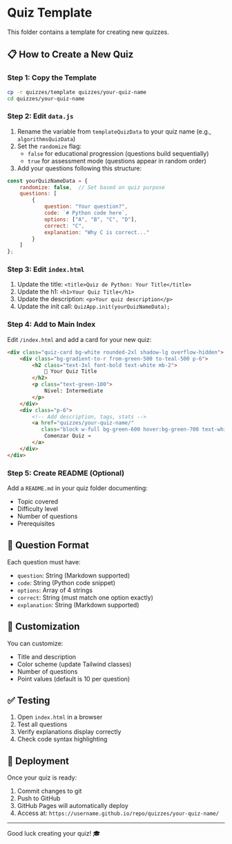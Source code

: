 # Quiz Template

This folder contains a template for creating new quizzes.

## 📋 How to Create a New Quiz

### Step 1: Copy the Template
```bash
cp -r quizzes/template quizzes/your-quiz-name
cd quizzes/your-quiz-name
```

### Step 2: Edit `data.js`
1. Rename the variable from `templateQuizData` to your quiz name (e.g., `algorithmsQuizData`)
2. Set the `randomize` flag:
   - `false` for educational progression (questions build sequentially)
   - `true` for assessment mode (questions appear in random order)
3. Add your questions following this structure:

```javascript
const yourQuizNameData = {
    randomize: false,  // Set based on quiz purpose
    questions: [
        {
            question: "Your question?",
            code: `# Python code here`,
            options: ["A", "B", "C", "D"],
            correct: "C",
            explanation: "Why C is correct..."
        }
    ]
};
```

### Step 3: Edit `index.html`
1. Update the title: `<title>Quiz de Python: Your Title</title>`
2. Update the h1: `<h1>Your Quiz Title</h1>`
3. Update the description: `<p>Your quiz description</p>`
4. Update the init call: `QuizApp.init(yourQuizNameData);`

### Step 4: Add to Main Index
Edit `/index.html` and add a card for your new quiz:

```html
<div class="quiz-card bg-white rounded-2xl shadow-lg overflow-hidden">
    <div class="bg-gradient-to-r from-green-500 to-teal-500 p-6">
        <h2 class="text-3xl font-bold text-white mb-2">
            🎯 Your Quiz Title
        </h2>
        <p class="text-green-100">
            Nivel: Intermediate
        </p>
    </div>
    <div class="p-6">
        <!-- Add description, tags, stats -->
        <a href="quizzes/your-quiz-name/" 
           class="block w-full bg-green-600 hover:bg-green-700 text-white font-bold py-3 px-6 rounded-lg text-center transition-colors">
            Comenzar Quiz →
        </a>
    </div>
</div>
```

### Step 5: Create README (Optional)
Add a `README.md` in your quiz folder documenting:
- Topic covered
- Difficulty level
- Number of questions
- Prerequisites

## 📝 Question Format

Each question must have:
- `question`: String (Markdown supported)
- `code`: String (Python code snippet)
- `options`: Array of 4 strings
- `correct`: String (must match one option exactly)
- `explanation`: String (Markdown supported)

## 🎨 Customization

You can customize:
- Title and description
- Color scheme (update Tailwind classes)
- Number of questions
- Point values (default is 10 per question)

## ✅ Testing

1. Open `index.html` in a browser
2. Test all questions
3. Verify explanations display correctly
4. Check code syntax highlighting

## 🚀 Deployment

Once your quiz is ready:
1. Commit changes to git
2. Push to GitHub
3. GitHub Pages will automatically deploy
4. Access at: `https://username.github.io/repo/quizzes/your-quiz-name/`

---

Good luck creating your quiz! 🎓
